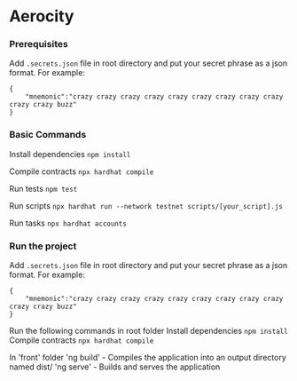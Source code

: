 # Aerocity


### Prerequisites
Add `.secrets.json` file in root directory and put your secret phrase as a json format. For example:
```
{
    "mnemonic":"crazy crazy crazy crazy crazy crazy crazy crazy crazy crazy crazy buzz"
}
```

### Basic Commands

Install dependencies `npm install` 

Compile contracts `npx hardhat compile`

Run tests `npm test`

Run scripts `npx hardhat run --network testnet scripts/[your_script].js`

Run tasks `npx hardhat accounts`


### Run the project
Add `.secrets.json` file in root directory and put your secret phrase as a json format. For example:
```
{
    "mnemonic":"crazy crazy crazy crazy crazy crazy crazy crazy crazy crazy crazy buzz"
}
```
Run the following commands in root folder
Install dependencies `npm install` 
Compile contracts `npx hardhat compile`

In 'front' folder
'ng build' - Compiles the application into an output directory named dist/
'ng serve' - Builds and serves the application
